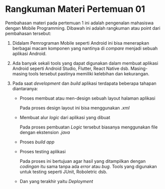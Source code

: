 # Rangkuman Materi Pertemuan 01

Pembahasan materi pada pertemuan 1 ini adalah pengenalan mahasiswa dengan Mobile Programming. Dibawah ini adalah rangkuman atau point dari pembahasan tersebut:

1. Didalam Pemrograman Mobile seperti Android ini bisa menerapkan berbagai macam komponen yang nantinya di _compare_ menjadi sebuah aplikasi Android.
2. Ada banyak sekali tools yang dapat digunakan dalam membuat aplikasi Android seperti Android Studio, Flutter, React Native dsb. Masing-masing tools tersebut pastinya memiliki kelebihan dan kekurangan.
3. Pada saat _development_ dan _build_ aplikasi terdapata beberapa tahapan diantaranya:

   - Proses membuat atau men-design sebuah layout halaman aplikasi

     Pada proses design layout ini bisa menggunakan _.xml_

   - Membuat alur _logic_ dari aplikasi yang dibuat

     Pada proses pembuatan _Logic_ tersebut biasanya menggunakan file dengan ekstension _.java_

   - Proses _build app_

   - Proses testing aplikasi

     Pada proses ini bertujuan agar hasil yang ditampilkan dengan _codingan_ itu sama tanpa ada _error_ atau _bug_. Tools yang digunakan untuk testing seperti JUnit, Roboletric dsb.

   - Dan yang terakhir yaitu _Deployment_
